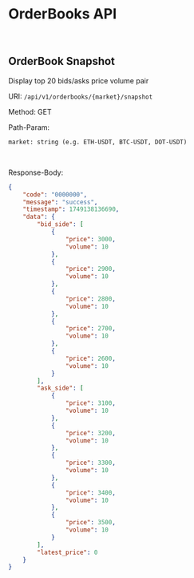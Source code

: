 # OrderBooks API

<br>

## OrderBook Snapshot

Display top 20 bids/asks price volume pair

URI: `/api/v1/orderbooks/{market}/snapshot`

Method: GET

Path-Param:
```
market: string (e.g. ETH-USDT, BTC-USDT, DOT-USDT)
```

<br>

Response-Body:

```json
{
    "code": "0000000",
    "message": "success",
    "timestamp": 1749138136690,
    "data": {
        "bid_side": [
            {
                "price": 3000,
                "volume": 10
            },
            {
                "price": 2900,
                "volume": 10
            },
            {
                "price": 2800,
                "volume": 10
            },
            {
                "price": 2700,
                "volume": 10
            },
            {
                "price": 2600,
                "volume": 10
            }
        ],
        "ask_side": [
            {
                "price": 3100,
                "volume": 10
            },
            {
                "price": 3200,
                "volume": 10
            },
            {
                "price": 3300,
                "volume": 10
            },
            {
                "price": 3400,
                "volume": 10
            },
            {
                "price": 3500,
                "volume": 10
            }
        ],
        "latest_price": 0
    }
}
```
